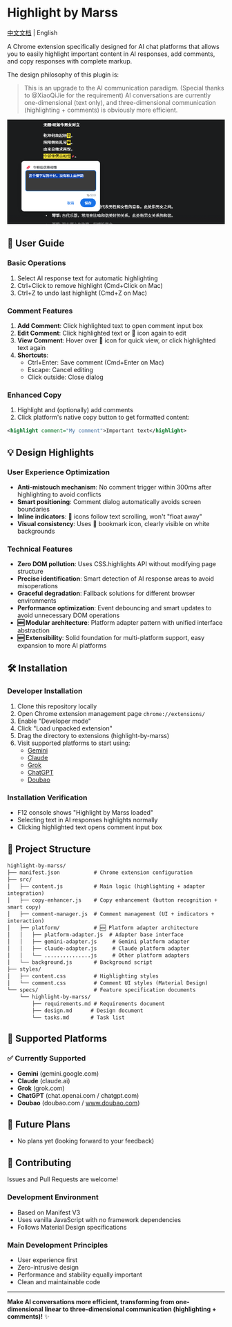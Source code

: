 # Highlight by Marss

[中文文档](README.md) | English

A Chrome extension specifically designed for AI chat platforms that allows you to easily highlight important content in AI responses, add comments, and copy responses with complete markup.

The design philosophy of this plugin is:
> This is an upgrade to the AI communication paradigm. (Special thanks to @XiaoQiJie for the requirement)
> AI conversations are currently one-dimensional (text only), and three-dimensional communication (highlighting + comments) is obviously more efficient.

![Comment Feature Demo 1](asserts/1.png)

## 🚀 User Guide

### Basic Operations
1. Select AI response text for automatic highlighting
2. Ctrl+Click to remove highlight (Cmd+Click on Mac)
3. Ctrl+Z to undo last highlight (Cmd+Z on Mac)

### Comment Features
1. **Add Comment**: Click highlighted text to open comment input box
2. **Edit Comment**: Click highlighted text or 🔖 icon again to edit
3. **View Comment**: Hover over 🔖 icon for quick view, or click highlighted text again
4. **Shortcuts**:
   - Ctrl+Enter: Save comment (Cmd+Enter on Mac)
   - Escape: Cancel editing
   - Click outside: Close dialog

### Enhanced Copy
1. Highlight and (optionally) add comments
2. Click platform's native copy button to get formatted content:
```xml
<highlight comment="My comment">Important text</highlight>
```

## 💡 Design Highlights

### User Experience Optimization
- **Anti-mistouch mechanism**: No comment trigger within 300ms after highlighting to avoid conflicts
- **Smart positioning**: Comment dialog automatically avoids screen boundaries
- **Inline indicators**: 🔖 icons follow text scrolling, won't "float away"
- **Visual consistency**: Uses 🔖 bookmark icon, clearly visible on white backgrounds

### Technical Features
- **Zero DOM pollution**: Uses CSS.highlights API without modifying page structure
- **Precise identification**: Smart detection of AI response areas to avoid misoperations
- **Graceful degradation**: Fallback solutions for different browser environments
- **Performance optimization**: Event debouncing and smart updates to avoid unnecessary DOM operations
- **🆕 Modular architecture**: Platform adapter pattern with unified interface abstraction
- **🆕 Extensibility**: Solid foundation for multi-platform support, easy expansion to more AI platforms

## 🛠️ Installation

### Developer Installation
1. Clone this repository locally
2. Open Chrome extension management page `chrome://extensions/`
3. Enable "Developer mode"
4. Click "Load unpacked extension"
5. Drag the directory to extensions (highlight-by-marss)
6. Visit supported platforms to start using:
   - [Gemini](https://gemini.google.com)
   - [Claude](https://claude.ai)
   - [Grok](https://grok.com)
   - [ChatGPT](https://chat.openai.com)
   - [Doubao](https://doubao.com)

### Installation Verification
- F12 console shows "Highlight by Marss loaded"
- Selecting text in AI responses highlights normally
- Clicking highlighted text opens comment input box

## 📁 Project Structure

```
highlight-by-marss/
├── manifest.json           # Chrome extension configuration
├── src/
│   ├── content.js          # Main logic (highlighting + adapter integration)
│   ├── copy-enhancer.js    # Copy enhancement (button recognition + smart copy)
│   ├── comment-manager.js  # Comment management (UI + indicators + interaction)
│   ├── platform/           # 🆕 Platform adapter architecture
│   │   ├── platform-adapter.js  # Adapter base interface
│   │   ├── gemini-adapter.js     # Gemini platform adapter
│   │   ├── claude-adapter.js     # Claude platform adapter
│   │   └── ...............js     # Other platform adapters
│   └── background.js       # Background script
├── styles/
│   ├── content.css         # Highlighting styles
│   └── comment.css         # Comment UI styles (Material Design)
└── specs/                  # Feature specification documents
    └── highlight-by-marss/
        ├── requirements.md # Requirements document
        ├── design.md      # Design document
        └── tasks.md       # Task list
```

## 🎯 Supported Platforms

### ✅ Currently Supported
- **Gemini** (gemini.google.com)
- **Claude** (claude.ai) 
- **Grok** (grok.com)
- **ChatGPT** (chat.openai.com / chatgpt.com)
- **Doubao** (doubao.com / www.doubao.com)

## 🔮 Future Plans

- No plans yet (looking forward to your feedback)

## 🤝 Contributing

Issues and Pull Requests are welcome!

### Development Environment
- Based on Manifest V3
- Uses vanilla JavaScript with no framework dependencies
- Follows Material Design specifications

### Main Development Principles
- User experience first
- Zero-intrusive design
- Performance and stability equally important
- Clean and maintainable code

---

**Make AI conversations more efficient, transforming from one-dimensional linear to three-dimensional communication (highlighting + comments)!** ✨
